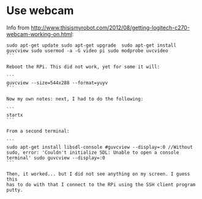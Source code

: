 # Use webcam

Info from <http://www.thisismyrobot.com/2012/08/getting-logitech-c270-webcam-working-on.html>:

````
sudo apt-get update sudo apt-get upgrade  sudo apt-get install guvcview sudo usermod -a -G video pi sudo modprobe uvcvideo
```

Reboot the RPi. This did not work, yet for some it will:

```
guvcview --size=544x288 --format=yuyv
```

Now my own notes: next, I had to do the following:

```
startx
```

From a second terminal:

```
sudo apt-get install libsdl-console #guvcview --display=:0 //Without sudo, error: 'Couldn't initialize SDL: Unable to open a console terminal' sudo guvcview --display=:0
```

Then, it worked... but I did not see anything on my screen. I guess this
has to do with that I connect to the RPi using the SSH client program
putty.
